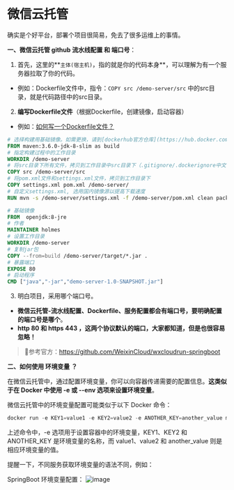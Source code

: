 # 微信云托管

确实是个好平台，部署个项目很简易，免去了很多运维上的事情。

**一、微信云托管 github 流水线配置 和 端口号**：

1. 首先，这里的**`主体(宿主机)`，指的就是你的代码本身**，可以理解为有一个服务器拉取了你的代码。
- 例如：Dockerfile文件中，指令：`COPY src /demo-server/src` 中的src目录，就是代码路径中的src目录。

2. **编写Dockerfile文件**（根据Dockerfile，创建镜像，启动容器）
- 例如：[如何写一个Dockerfile文件？](https://github.com/ITholmes/hello-world/blob/master/%E5%AD%A6%E8%AF%86%E6%AE%BF%E5%A0%82/Docker/Dockerfile%EF%BC%9A%E5%A6%82%E4%BD%95%E5%86%99%E4%B8%80%E4%B8%AADockerfile%E6%96%87%E4%BB%B6%EF%BC%9F.md)

```Dockerfile
# 选择构建用基础镜像。如需更换，请到[dockerhub官方仓库](https://hub.docker.com/_/java?tab=tags)自行选择后替换。
FROM maven:3.6.0-jdk-8-slim as build
# 指定构建过程中的工作目录
WORKDIR /demo-server
# 将src目录下所有文件，拷贝到工作目录中src目录下（.gitignore/.dockerignore中文件除外）
COPY src /demo-server/src
# 将pom.xml文件和settings.xml文件，拷贝到工作目录下
COPY settings.xml pom.xml /demo-server/
# 自定义settings.xml, 选用国内镜像源以提高下载速度
RUN mvn -s /demo-server/settings.xml -f /demo-server/pom.xml clean package

# 基础镜像
FROM  openjdk:8-jre
# 作者
MAINTAINER holmes
# 设置工作目录
WORKDIR /demo-server
# 复制jar包
COPY --from=build /demo-server/target/*.jar .
# 暴露端口
EXPOSE 80
# 启动程序
CMD ["java","-jar","demo-server-1.0-SNAPSHOT.jar"]
```

3. 明白项目，采用哪个端口号。
- **微信云托管-流水线配置、Dockerfile、服务配置都会有端口号，要明确配置的端口号是哪个**。
- **http 80 和 https 443 ，这两个协议默认的端口，大家都知道，但是也很容易忽略！**

> 🎈参考官方：https://github.com/WeixinCloud/wxcloudrun-springboot

**二、如何使用 环境变量 ？**

在微信云托管中，通过配置环境变量，你可以向容器传递需要的配置信息。**这类似于在 Docker 中使用 -e 或 --env 选项来设置环境变量**。

微信云托管中的环境变量配置可能类似于以下 Docker 命令：

```powershell
docker run -e KEY1=value1 -e KEY2=value2 -e ANOTHER_KEY=another_value my_image
```

上述命令中，-e 选项用于设置容器中的环境变量，KEY1、KEY2 和 ANOTHER_KEY 是环境变量的名称，而 value1、value2 和 another_value 则是相应环境变量的值。

提醒一下，不同服务获取环境变量的语法不同，例如：

SpringBoot 环境变量配置：
![image](https://github.com/ITholmes/hello-world/assets/70437837/ba4658b5-c763-4c45-ba72-5c02b26c4cf8)

